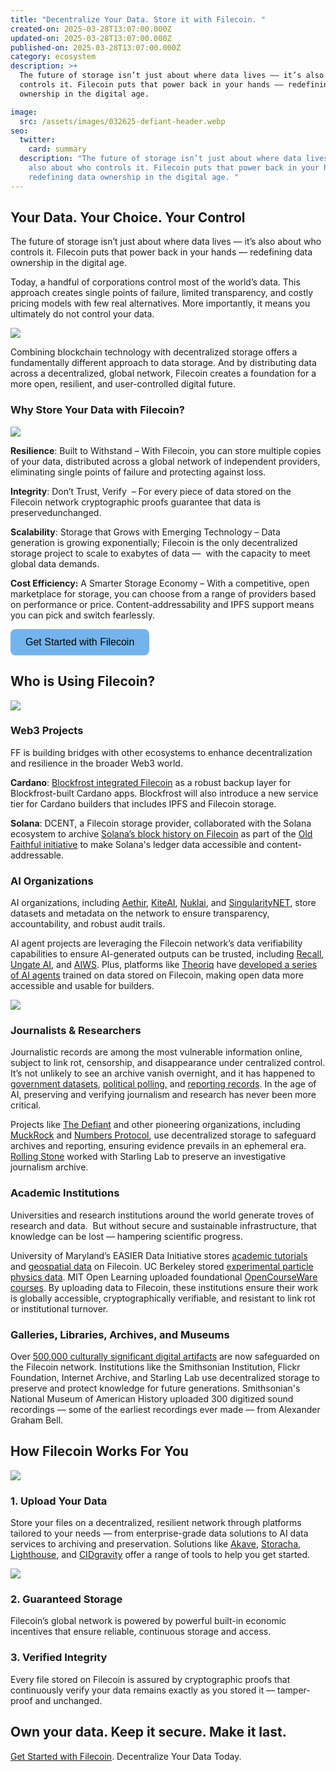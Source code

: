 ```yaml
---
title: "Decentralize Your Data. Store it with Filecoin. "
created-on: 2025-03-28T13:07:00.000Z
updated-on: 2025-03-28T13:07:00.000Z
published-on: 2025-03-28T13:07:00.000Z
category: ecosystem
description: >+
  The future of storage isn’t just about where data lives –– it’s also about who
  controls it. Filecoin puts that power back in your hands –– redefining data
  ownership in the digital age. 

image:
  src: /assets/images/032625-defiant-header.webp
seo:
  twitter:
    card: summary
  description: "The future of storage isn’t just about where data lives –– it’s
    also about who controls it. Filecoin puts that power back in your hands ––
    redefining data ownership in the digital age. "
---
```

## Your Data. Your Choice. Your Control

The future of storage isn’t just about where data lives –– it’s also about who controls it. Filecoin puts that power back in your hands –– redefining data ownership in the digital age. 

Today, a handful of corporations control most of the world’s data. This approach creates single points of failure, limited transparency, and costly pricing models with few real alternatives. More importantly, it means you ultimately do not control your data.

![](/assets/images/032625-defiant-centvdecent.webp)

Combining blockchain technology with decentralized storage offers a fundamentally different approach to data storage. And by distributing data across a decentralized, global network, Filecoin creates a foundation for a more open, resilient, and user-controlled digital future.

### Why Store Your Data with Filecoin?

![](/assets/images/032625-defiant-why.webp)

**Resilience**: Built to Withstand – With Filecoin, you can store multiple copies of your data, distributed across a global network of independent providers, eliminating single points of failure and protecting against loss. 

**Integrity**: Don’t Trust, Verify  – For every piece of data stored on the Filecoin network cryptographic proofs guarantee that data is preservedunchanged.

**Scalability**: Storage that Grows with Emerging Technology – Data generation is growing exponentially; Filecoin is the only decentralized storage project to scale to exabytes of data ––  with the capacity to meet global data demands.

**Cost Efficiency:** A Smarter Storage Economy – With a competitive, open marketplace for storage, you can choose from a range of providers based on performance or price. Content-addressability and IPFS support means you can pick and switch fearlessly. 

<a href="mailto:sales@fil.org" style="
    display: inline-block; 
    background-color: #73B4ED; 
    color: black; 
    text-decoration: none; 
    padding: 12px 24px; 
    font-family: Archivo, sans-serif; 
    font-size: 16px; 
    border-radius: 8px; 
    transition: background 0.3s;">
Get Started with Filecoin
</a>

## Who is Using Filecoin?

![](/assets/images/032625-defiant-who-1.webp)

### Web3 Projects 

FF is building bridges with other ecosystems to enhance decentralization and resilience in the broader Web3 world.

**Cardano**: [Blockfrost integrated Filecoin](https://fil.org/blog/blockfrost-and-filecoin-foundation-collaborate-to-enhance-the-decentralization-of-cardano-data) as a robust backup layer for Blockfrost-built Cardano apps. Blockfrost will also introduce a new service tier for Cardano builders that includes IPFS and Filecoin storage. 

**Solana**: DCENT, a Filecoin storage provider, collaborated with the Solana ecosystem to archive [Solana’s block history on Filecoin](https://destor.com/resources/news/solana-integrates-filecoin) as part of the [Old Faithful initiative](https://docs.triton.one/project-yellowstone/old-faithful-historical-archive/old-faithful-public-report) to make Solana's ledger data accessible and content-addressable. 

### AI Organizations

AI organizations, including [Aethir](https://fil.org/ecosystem-explorer/aethir), [KiteAI](https://fil.org/ecosystem-explorer/kite-ai), [Nuklai](https://fil.org/ecosystem-explorer/nuklai), and [SingularityNET](https://singularitynet.io/), store datasets and metadata on the network to ensure transparency, accountability, and robust audit trails.

AI agent projects are leveraging the Filecoin network’s data verifiability capabilities to ensure AI-generated outputs can be trusted, including [Recall](https://recall.network/), [Ungate AI](https://fil.org/ecosystem-explorer/ungate), and [AIWS](https://fil.org/ecosystem-explorer/aiws). Plus, platforms like [Theoriq](https://www.theoriq.ai/) have [developed a series of AI agents](https://mirror.xyz/0xbCAa90C8bA95b3ba6C8Aa6900a92FE70b97E5eF7/y8zj9hbr6ZEES9V9bMtqyzEBm0osh5ivoSBEYVN3mkI) trained on data stored on Filecoin, making open data more accessible and usable for builders. 

![](/assets/images/032625-defiant-ailogos.webp)

### Journalists & Researchers

Journalistic records are among the most vulnerable information online, subject to link rot, censorship, and disappearance under centralized control. It’s not unlikely to see an archive vanish overnight, and it has happened to [government datasets](https://cyber.harvard.edu/story/2025-01/archivists-work-identify-and-save-thousands-datasets-disappearing-datagov), [political polling,](https://www.theguardian.com/us-news/2025/mar/05/abc-news-538-shut-down) and [reporting records](https://www.rollingstone.com/music/music-news/mtv-news-saved-internet-archive-1235051776/). In the age of AI, preserving and verifying journalism and research has never been more critical. 

Projects like [The Defiant](https://thedefiant.io/news/defi/the-defiant-to-preserve-article-archives-on-filecoin) and other pioneering organizations, including [MuckRock](https://www.muckrock.com/news/archives/2024/sep/11/featured-add-on-push-to-ipfs-filecoin/) and [Numbers Protocol](https://votetw2024.numbersprotocol.io/En), use decentralized storage to safeguard archives and reporting, ensuring evidence prevails in an ephemeral era. [Rolling Stone](https://investigation.rollingstone.com/dj-photo-war-crimes-bosnia/) worked with Starling Lab to preserve an investigative journalism archive. 

### Academic Institutions 

Universities and research institutions around the world generate troves of research and data.  But without secure and sustainable infrastructure, that knowledge can be lost –– hampering scientific progress. 

University of Maryland’s EASIER Data Initiative stores [academic tutorials](https://easierdata.org/notebooks/accessing-gedi-data) and [geospatial data](https://easierdata.org/updates/2024/2024-12-6-crop-classification-on-dweb) on Filecoin. UC Berkeley stored [experimental particle physics data](https://physics.berkeley.edu/news-events/news/seal-storage-technology-partners-with-orebi-gann-group). MIT Open Learning uploaded foundational [OpenCourseWare courses](https://fil.org/blog/flickr-foundation-internet-archive-and-other-leading-organizations-leverage-filecoin-to-safeguard-cultural-heritage). By uploading data to Filecoin, these institutions ensure their work is globally accessible, cryptographically verifiable, and resistant to link rot or institutional turnover. 

### Galleries, Libraries, Archives, and Museums

Over [500,000 culturally significant digital artifacts](https://fil.org/blog/flickr-foundation-internet-archive-and-other-leading-organizations-leverage-filecoin-to-safeguard-cultural-heritage) are now safeguarded on the Filecoin network. Institutions like the Smithsonian Institution, Flickr Foundation, Internet Archive, and Starling Lab use decentralized storage to preserve and protect knowledge for future generations. Smithsonian's National Museum of American History uploaded 300 digitized sound recordings –– some of the earliest recordings ever made –– from Alexander Graham Bell.  

## How Filecoin Works For You

![](/assets/images/032625-defiant-how.webp)

### 1. Upload Your Data

Store your files on a decentralized, resilient network through platforms tailored to your needs –– from enterprise-grade data solutions to AI data services to archiving and preservation. Solutions like [Akave](https://www.akave.ai/), [Storacha](https://storacha.network/), [Lighthouse](https://lighthouse.storage/), and [CIDgravity](https://www.cidgravity.com/) offer a range of tools to help you get started.

![](/assets/images/032625-defiant-howlogos.webp)

### 2. Guaranteed Storage

Filecoin’s global network is powered by powerful built-in economic incentives that ensure reliable, continuous storage and access.

### 3. Verified Integrity 

Every file stored on Filecoin is assured by cryptographic proofs that continuously verify your data remains exactly as you stored it –– tamper-proof and unchanged.

## Own your data. Keep it secure. Make it last. 

[Get Started with Filecoin](mailto:sales@fil.org). Decentralize Your Data Today.
